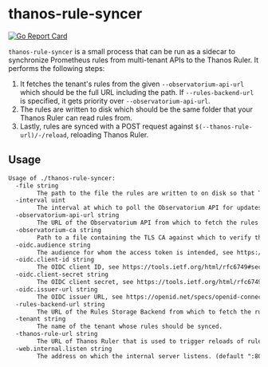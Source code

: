 # thanos-rule-syncer

[![Go Report Card](https://goreportcard.com/badge/github.com/observatorium/thanos-rule-syncer)](https://goreportcard.com/report/github.com/observatorium/thanos-rule-syncer)

`thanos-rule-syncer` is a small process that can be run as a sidecar to synchronize Prometheus rules from multi-tenant APIs to the Thanos Ruler.
It performs the following steps:

1. It fetches the tenant's rules from the given `--observatorium-api-url` which should be the full URL including the path. If `--rules-backend-url` is specified, it gets
   priority over `--observatorium-api-url`.
2. The rules are written to disk which should be the same folder that your Thanos Ruler can read rules from.
3. Lastly, rules are synced with a POST request against `$(--thanos-rule-url)/-/reload`, reloading Thanos Ruler.

## Usage

[embedmd]:# (tmp/help.txt)
```txt
Usage of ./thanos-rule-syncer:
  -file string
    	The path to the file the rules are written to on disk so that Thanos Ruler can read it from. Required. (default "rules.yaml")
  -interval uint
    	The interval at which to poll the Observatorium API for updates to rules, given in seconds. (default 60)
  -observatorium-api-url string
    	The URL of the Observatorium API from which to fetch the rules. If specified, auth flags must also be provided.
  -observatorium-ca string
    	Path to a file containing the TLS CA against which to verify the Observatorium API. If no server CA is specified, the client will use the system certificates.
  -oidc.audience string
    	The audience for whom the access token is intended, see https://openid.net/specs/openid-connect-core-1_0.html#IDToken.
  -oidc.client-id string
    	The OIDC client ID, see https://tools.ietf.org/html/rfc6749#section-2.3.
  -oidc.client-secret string
    	The OIDC client secret, see https://tools.ietf.org/html/rfc6749#section-2.3.
  -oidc.issuer-url string
    	The OIDC issuer URL, see https://openid.net/specs/openid-connect-discovery-1_0.html#IssuerDiscovery.
  -rules-backend-url string
    	The URL of the Rules Storage Backend from which to fetch the rules. If specified, it gets priority over -observatorium-api-url and auth flags are no longer needed.
  -tenant string
    	The name of the tenant whose rules should be synced.
  -thanos-rule-url string
    	The URL of Thanos Ruler that is used to trigger reloads of rules. We will append /-/reload. Required.
  -web.internal.listen string
    	The address on which the internal server listens. (default ":8083")
```
